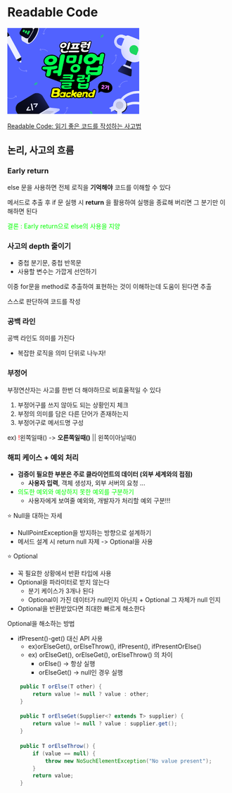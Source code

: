 # Readable Code

<img src="img.png" width="300" alt="이미지 설명">

[Readable Code: 읽기 좋은 코드를 작성하는 사고법](https://www.inflearn.com/course/readable-code-%EC%9D%BD%EA%B8%B0%EC%A2%8B%EC%9D%80%EC%BD%94%EB%93%9C-%EC%9E%91%EC%84%B1%EC%82%AC%EA%B3%A0%EB%B2%95/dashboard)

## 논리, 사고의 흐름

### Early return
else 문을 사용하면 전체 로직을 **기억해야** 코드를 이해할 수 있다

메서드로 추출 후 if 문 실행 시 **return** 을 활용하여 실행을 종료해 버리면 그 분기만 이해하면 된다

<span style= "color:lime">결론 : Early return으로 else의 사용을 지양</span>

### 사고의 depth 줄이기
- 중첩 분기문, 중첩 반목문
- 사용할 변수는 가깝게 선언하기

이중 for문을 method로 추출하여 표현하는 것이 이해하는데 도움이 된다면 추출

스스로 판단하여 코드를 작성

### 공백 라인
공백 라인도 의미를 가진다
- 복잡한 로직을 의미 단위로 나누자!

### 부정어
부정연산자는 사고를 한번 더 해야하므로 비효율적일 수 있다

1. 부정어구를 쓰지 않아도 되는 상황인지 체크
2. 부정의 의미를 담은 다른 단어가 존재하는지
3. 부정어구로 메서드명 구성

ex) <span style= "color:red">!</span>왼쪽일때() -> **오른쪽일때()** || 왼쪽이아닐때()

### 해피 케이스 + 예외 처리

- **검증이 필요한 부분은 주로 클라이언트의 데이터 (외부 세계와의 접점)**
  - **사용자 입력**, 객체 생성자, 외부 서버의 요청 ...
- <span style= "color:lime">의도한 예외와 예상하지 못한 예외를 구분하기</span>
  - 사용자에게 보여줄 예외와, 개발자가 처리할 예외 구분!!!

⭐ Null을 대하는 자세
- NullPointException을 방지하는 방향으로 설계하기
- 메서드 설계 시 return null 자제 -> Optional을 사용

⭐ Optional
- 꼭 필요한 상황에서 반환 타입에 사용
- Optional을 파라미터로 받지 않는다
  - 분기 케이스가 3개나 된다 
  - Optional이 가진 데이터가 null인지 아닌지 + Optional 그 자체가 null 인지
- Optional을 반환받았다면 최대한 빠르게 해소한다

Optional을 해소하는 방법
- ifPresent()-get() 대신 API 사용
  - ex)orElseGet(), orElseThrow(), ifPresent(), ifPresentOrElse()
  - ex) orElseGet(), orElseGet(), orElseThrow() 의 차이
    - orElse() -> 항상 실행
    - orElseGet() -> null인 경우 실행

```java
    public T orElse(T other) {
        return value != null ? value : other;
    }
    
    public T orElseGet(Supplier<? extends T> supplier) {
        return value != null ? value : supplier.get();
    }

    public T orElseThrow() {
        if (value == null) {
            throw new NoSuchElementException("No value present");
        }
        return value;
    }
```

